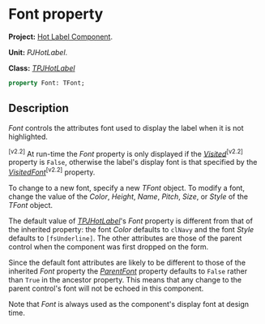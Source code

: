 # Font property #

**Project:** [Hot Label Component](../API.md).

**Unit:** _PJHotLabel_.

**Class:** _[TPJHotLabel](../API/TPJHotLabel.md)_

```pascal
property Font: TFont;
```

## Description ##

_Font_ controls the attributes font used to display the label when it is not highlighted.

<sup>[v2.2]</sup> At run-time the _Font_ property is only displayed if the _[Visited](../API/TPJHotLabel-Visited.md)_<sup>[v2.2]</sup> property is `False`, otherwise the label's display font is that specified by the _[VisitedFont](../API/TPJHotLabel-VisitedFont.md)_<sup>[v2.2]</sup> property.

To change to a new font, specify a new _TFont_ object. To modify a font, change the value of the _Color_, _Height_, _Name_, _Pitch_, _Size_, or _Style_ of the _TFont_ object.

The default value of _[TPJHotLabel](../API/TPJHotLabel.md)_'s _Font_ property is different from that of the inherited property: the font _Color_ defaults to `clNavy` and the font _Style_ defaults to `[fsUnderline]`. The other attributes are those of the parent control when the component was first dropped on the form.

Since the default font attributes are likely to be different to those of the inherited _Font_ property the _[ParentFont](../API/TPJHotLabel-ParentFont.md)_ property defaults to `False` rather than `True` in the ancestor property. This means that any change to the parent control's font will not be echoed in this component.

Note that _Font_ is always used as the component's display font at design time.
